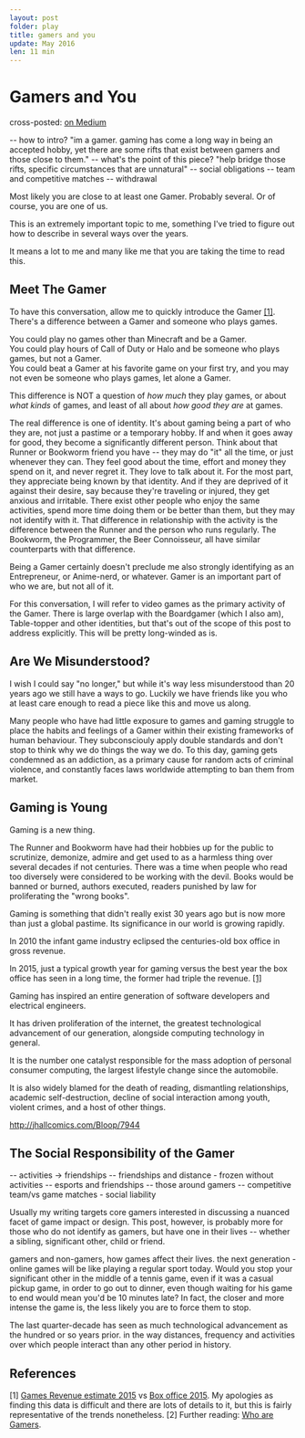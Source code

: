 ```yaml
---
layout: post
folder: play
title: gamers and you
update: May 2016
len: 11 min
---
```

# Gamers and You

<div class="essay-subtext">cross-posted: <a href="https://medium.com/@keerthiko">on Medium</a></div>

-- how to intro? "im a gamer. gaming has come a long way in being an accepted hobby, yet there are some rifts that exist between gamers and those close to them."
-- what's the point of this piece? "help bridge those rifts, specific circumstances that are unnatural"
-- social obligations -- team and competitive matches
-- withdrawal 


Most likely you are close to at least one Gamer. Probably several. Or of course, you are one of us.

This is an extremely important topic to me, something I've tried to figure out how to describe in several ways over the years.

It means a lot to me and many like me that you are taking the time to read this.

## Meet The Gamer
To have this conversation, allow me to quickly introduce the Gamer [\[1\]](#references). There's a difference between a Gamer and someone who plays games. 

You could play no games other than Minecraft and be a Gamer. <br>
You could play hours of Call of Duty or Halo and be someone who plays games, but not a Gamer. <br>
You could beat a Gamer at his favorite game on your first try, and you may not even be someone who plays games, let alone a Gamer.

This difference is NOT a question of *how much* they play games, or about *what kinds* of games, and least of all about *how good they are* at games.

The real difference is one of identity. It's about gaming being a part of who they are, not just a pastime or a temporary hobby. If and when it goes away for good, they become a significantly different person. Think about that Runner or Bookworm friend you have -- they may do "it" all the time, or just whenever they can. They feel good about the time, effort and money they spend on it, and never regret it. They love to talk about it. For the most part, they appreciate being known by that identity. And if they are deprived of it against their desire, say because they're traveling or injured, they get anxious and irritable. There exist other people who enjoy the same activities, spend more time doing them or be better than them, but they may not identify with it. That difference in relationship with the activity is the difference between the Runner and the person who runs regularly. The Bookworm, the Programmer, the Beer Connoisseur, all have similar counterparts with that difference.

Being a Gamer certainly doesn't preclude me also strongly identifying as an Entrepreneur, or Anime-nerd, or whatever. Gamer is an important part of who we are, but not all of it.

For this conversation, I will refer to video games as the primary activity of the Gamer. There is large overlap with the Boardgamer (which I also am), Table-topper and other identities, but that's out of the scope of this post to address explicitly. This will be pretty long-winded as is.

## Are We Misunderstood?
I wish I could say "no longer," but while it's way less misunderstood than 20 years ago we still have a ways to go. Luckily we have friends like you who at least care enough to read a piece like this and move us along.

Many people who have had little exposure to games and gaming struggle to place the habits and feelings of a Gamer within their existing frameworks of human behaviour. They subconsciouly apply double standards and don't stop to think why we do things the way we do. To this day, gaming gets condemned as an addiction, as a primary cause for random acts of criminal violence, and constantly faces laws worldwide attempting to ban them from market.

## Gaming is Young
Gaming is a new thing. 

The Runner and Bookworm have had their hobbies up for the public to scrutinize, demonize, admire and get used to as a harmless thing over several decades if not centuries. There was a time when people who read too diversely were considered to be working with the devil. Books would be banned or burned, authors executed, readers punished by law for proliferating the "wrong books". 

Gaming is something that didn't really exist 30 years ago but is now more than just a global pastime. Its significance in our world is growing rapidly.

In 2010 the infant game industry eclipsed the centuries-old box office in gross revenue.

In 2015, just a typical growth year for gaming versus the best year the box office has seen in a long time, the former had triple the revenue. [\[1\]](#references)

Gaming has inspired an entire generation of software developers and electrical engineers.

It has driven proliferation of the internet, the greatest technological advancement of our generation, alongside computing technology in general.

It is the number one catalyst responsible for the mass adoption of personal consumer computing, the largest lifestyle change since the automobile.

It is also widely blamed for the death of reading, dismantling relationships, academic self-destruction, decline of social interaction among youth, violent crimes, and a host of other things.

http://jhallcomics.com/Bloop/7944

## The Social Responsibility of the Gamer
-- activities -> friendships
-- friendships and distance - frozen without activities
-- esports and friendships
-- those around gamers -- competitive team/vs game matches - social liability


Usually my writing targets core gamers interested in discussing a nuanced facet of game impact or design. This post, however, is probably more for those who do not identify as gamers, but have one in their lives -- whether a sibling, significant other, child or friend.

gamers and non-gamers, how games affect their lives.
the next generation - online games will be like playing a regular sport today. Would you stop your significant other in the middle of a tennis game, even if it was a casual pickup game, in order to go out to dinner, even though waiting for his game to end would mean you'd be 10 minutes late? In fact, the closer and more intense the game is, the less likely you are to force them to stop.

The last quarter-decade has seen as much technological advancement as the hundred or so years prior.  in the way distances, frequency and activities over which people interact than any other period in history.

## References
\[1\] [Games Revenue estimate 2015](http://www.gamesindustry.biz/articles/2015-04-22-gaming-will-hit-usd91-5-billion-this-year-newzoo) vs [Box office 2015](http://www.theguardian.com/film/2016/jan/04/global-box-office-hits-all-time-high-in-2015). My apologies as finding this data is difficult and there are lots of details to it, but this is fairly representative of the trends nonetheless.
\[2\] Further reading: [Who are Gamers](http://www.bigfishgames.com/blog/what-does-it-mean-to-be-a-gamer/).



